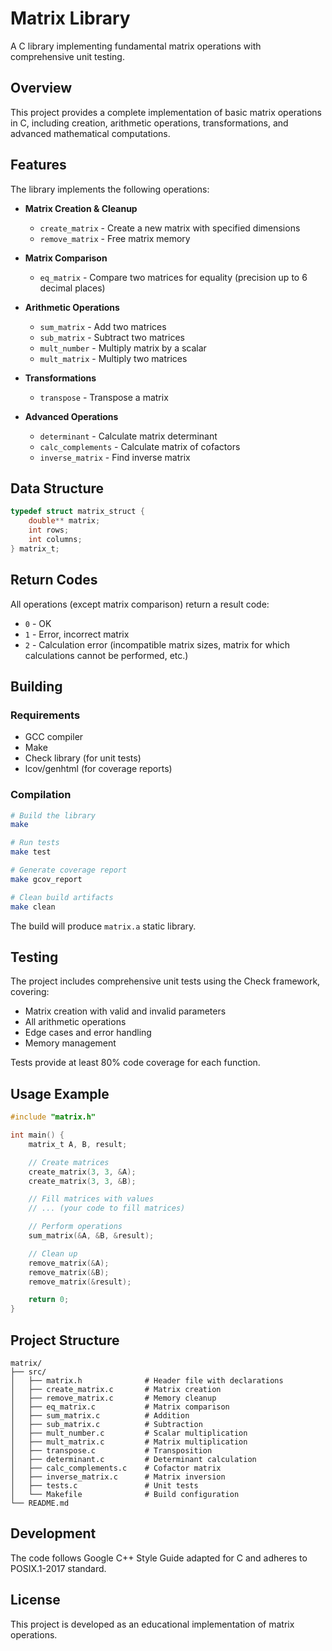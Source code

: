 # Matrix Library

A C library implementing fundamental matrix operations with comprehensive unit testing.

## Overview

This project provides a complete implementation of basic matrix operations in C, including creation, arithmetic operations, transformations, and advanced mathematical computations.

## Features

The library implements the following operations:

- **Matrix Creation & Cleanup**
  - `create_matrix` - Create a new matrix with specified dimensions
  - `remove_matrix` - Free matrix memory

- **Matrix Comparison**
  - `eq_matrix` - Compare two matrices for equality (precision up to 6 decimal places)

- **Arithmetic Operations**
  - `sum_matrix` - Add two matrices
  - `sub_matrix` - Subtract two matrices
  - `mult_number` - Multiply matrix by a scalar
  - `mult_matrix` - Multiply two matrices

- **Transformations**
  - `transpose` - Transpose a matrix

- **Advanced Operations**
  - `determinant` - Calculate matrix determinant
  - `calc_complements` - Calculate matrix of cofactors
  - `inverse_matrix` - Find inverse matrix

## Data Structure

```c
typedef struct matrix_struct {
    double** matrix;
    int rows;
    int columns;
} matrix_t;
```

## Return Codes

All operations (except matrix comparison) return a result code:
- `0` - OK
- `1` - Error, incorrect matrix
- `2` - Calculation error (incompatible matrix sizes, matrix for which calculations cannot be performed, etc.)

## Building

### Requirements
- GCC compiler
- Make
- Check library (for unit tests)
- lcov/genhtml (for coverage reports)

### Compilation

```bash
# Build the library
make

# Run tests
make test

# Generate coverage report
make gcov_report

# Clean build artifacts
make clean
```

The build will produce `matrix.a` static library.

## Testing

The project includes comprehensive unit tests using the Check framework, covering:
- Matrix creation with valid and invalid parameters
- All arithmetic operations
- Edge cases and error handling
- Memory management

Tests provide at least 80% code coverage for each function.

## Usage Example

```c
#include "matrix.h"

int main() {
    matrix_t A, B, result;

    // Create matrices
    create_matrix(3, 3, &A);
    create_matrix(3, 3, &B);

    // Fill matrices with values
    // ... (your code to fill matrices)

    // Perform operations
    sum_matrix(&A, &B, &result);

    // Clean up
    remove_matrix(&A);
    remove_matrix(&B);
    remove_matrix(&result);

    return 0;
}
```

## Project Structure

```
matrix/
├── src/
│   ├── matrix.h              # Header file with declarations
│   ├── create_matrix.c       # Matrix creation
│   ├── remove_matrix.c       # Memory cleanup
│   ├── eq_matrix.c           # Matrix comparison
│   ├── sum_matrix.c          # Addition
│   ├── sub_matrix.c          # Subtraction
│   ├── mult_number.c         # Scalar multiplication
│   ├── mult_matrix.c         # Matrix multiplication
│   ├── transpose.c           # Transposition
│   ├── determinant.c         # Determinant calculation
│   ├── calc_complements.c    # Cofactor matrix
│   ├── inverse_matrix.c      # Matrix inversion
│   ├── tests.c               # Unit tests
│   └── Makefile              # Build configuration
└── README.md
```

## Development

The code follows Google C++ Style Guide adapted for C and adheres to POSIX.1-2017 standard.

## License

This project is developed as an educational implementation of matrix operations.
